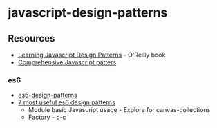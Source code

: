 # javascript-design-patterns

## Resources

- [Learning Javascript Design Patterns](https://addyosmani.com/resources/essentialjsdesignpatterns/book/) - O'Reilly book
- [Comprehensive Javascript patters](https://www.toptal.com/javascript/comprehensive-guide-javascript-design-patterns)

### es6

- [es6-design-patterns](https://loredanacirstea.github.io/es6-design-patterns/)
- [7 most useful es6 design patterns](https://www.velotio.com/engineering-blog/design-patterns-in-es6)
    - Module basic Javascript usage - Explore for canvas-collections
    - Factory - c-c
